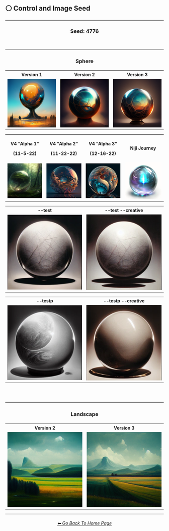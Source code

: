 <h2>⚪ Control and Image Seed</h2>

<hr><!--------------->

<div align="center">

<h3>Seed: 4776</h3>

<br>

<table>
	<tr align=center valign=middle>
		<th colspan=3><h3>Sphere</h3></th>
	</tr>
	<tr align=center valign=middle>
		<th>Version 1</th>
		<th>Version 2</th>
		<th>Version 3</th>
	</tr>
	<tr align=center valign=middle>
		<td>
			<img src="https://github.com/willwulfken/MidJourney-Styles-and-Keywords-Reference-Light/blob/main/Images/MJ_V1/Midjourney_Styles_(sphere)/_sphere_--seed4776.webp?raw=true" width="256" />
		</td>
		<td>
			<img src="https://github.com/willwulfken/MidJourney-Styles-and-Keywords-Reference-Light/blob/main/Images/MJ_V2/MidJourney_Styles_(sphere)/_sphere_--seed4776.webp?raw=true" width="256" />
		</td>
		<td>
			<img src="https://github.com/willwulfken/MidJourney-Styles-and-Keywords-Reference-Light/blob/main/Images/MJ_V3/MidJourney_Styles_(sphere)/_sphere_--seed4776.webp?raw=true"  width="256" />
		</td>
	</tr>
</table>

<table>
	<tr align=center valign=middle>
        <th><br>V4 "Alpha 1"<p>(11-5-22)</p></th>
        <th><br>V4 "Alpha 2"<p>(11-22-22)</p></th>
		<th><br>V4 "Alpha 3"<p>(12-16-22)</p></th>
		<th>Niji Journey</th>
	</tr>
	<tr align=center valign=middle>
    	<td>
			<img src="https://github.com/willwulfken/MidJourney-Styles-and-Keywords-Reference-Light/blob/main/Images/Midjourney_Beta_Features/MJ_V4_Alpha/V4_Alpha_1/Midjourney_Styles/Sphere.webp?raw=true" width="256" />
		</td>
    	<td>
			<img src="https://github.com/willwulfken/MidJourney-Styles-and-Keywords-Reference-Light/blob/main/Images/Midjourney_Beta_Features/MJ_V4_Alpha/V4_Alpha_2/Midjourney_Styles/Sphere.webp?raw=true" width="256" />
		</td>
    	<td>
			<img src="https://github.com/willwulfken/MidJourney-Styles-and-Keywords-Reference-Light/blob/main/Images/Midjourney_Beta_Features/MJ_V4_Alpha/V4_Alpha_3/Midjourney_Styles/Sphere.webp?raw=true" width="256" />
		</td>
		<td>
			<img src="https://github.com/willwulfken/MidJourney-Styles-and-Keywords-Reference-Light/blob/main/Images/Niji_Journey/MidJourney_Styles/Sphere.webp?raw=true" width="256" />
		</td>
	</tr>
</table>

<table>
	<tr align=center valign=middle>
        <th>--test</th>
		<th>--test --creative</th>
	</tr>
	<tr align=center valign=middle>
        <td>
			<img src="https://github.com/willwulfken/MidJourney-Styles-and-Keywords-Reference-Light/blob/main/Images/Midjourney_Beta_Features/test/Midjourney_Styles/Sphere.webp?raw=true" width="256" />
		</td>
        <td>
			<img src="https://github.com/willwulfken/MidJourney-Styles-and-Keywords-Reference-Light/blob/main/Images/Midjourney_Beta_Features/test_creative/Midjourney_Styles/Sphere.webp?raw=true" width="256" />
		</td>
	</tr>
</table>

<table>
	<tr align=center valign=middle>
		<th>--testp</th>
		<th>--testp --creative</th>
	</tr>
	<tr align=center valign=middle>
        <td>
        	<img src="https://github.com/willwulfken/MidJourney-Styles-and-Keywords-Reference-Light/blob/main/Images/Midjourney_Beta_Features/testp/Midjourney_Styles/Sphere.webp?raw=true" width="256" />
        </td>
        <td>
        	<img src="https://github.com/willwulfken/MidJourney-Styles-and-Keywords-Reference-Light/blob/main/Images/Midjourney_Beta_Features/testp_creative/Midjourney_Styles/Sphere.webp?raw=true" width="256" />
        </td>
	</tr>
</table>

<br><br>

<table>
	<tr align=center valign=middle>
		<th colspan=2><h3>Landscape</h3></th>
	</tr>
	<tr align=center valign=middle>
		<th>Version 2</th>
		<th>Version 3</th>
	</tr>
	<tr align=center valign=middle>
		<td>
			<img src="https://github.com/willwulfken/MidJourney-Styles-and-Keywords-Reference-Light/blob/main/Images/MJ_V2/MidJourney_Styles_(landscape)/_landscape_--seed4776.webp?raw=true" width="256" />
		</td>
		<td>
			<img src="https://github.com/willwulfken/MidJourney-Styles-and-Keywords-Reference-Light/blob/main/Images/MJ_V3/MidJourney_Styles_(landscape)/_landscape_--seed4776.webp?raw=true"  width="256" />
		</td>
	</tr>
</table>

</div>

<hr><!--------------->
<div align="center">
<h6><a href="https://github.com/willwulfken/MidJourney-Styles-and-Keywords-Reference-Light/blob/main/README.md">⬅ Go Back To Home Page</a></h6>
</div>